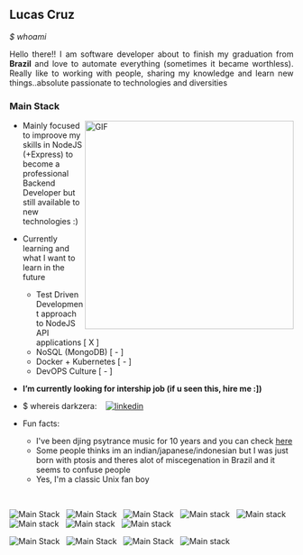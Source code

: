 ## Lucas Cruz 
<div style="text-align: justify"> 
<i>$ whoami</i>

Hello there!! I am software developer about to finish my graduation from <b>Brazil</b> and love to automate everything (sometimes it became worthless). Really like to working with people, sharing my knowledge and learn new things..absolute passionate to technologies and diversities 
</div>

### Main Stack
<p>
<img align="right" height="370px" weigth="800" alt="GIF" src="https://1.bp.blogspot.com/-0kVmoHbtTFs/XPFj4MFsjYI/AAAAAAAATNE/HguTl9cqnpwTSImqTQ7V8bV5alXRuSeEgCLcBGAs/s1600/linuxtuxman_.gif" />

 </p>

- Mainly focused to improove my skills in NodeJS (+Express) to become a professional Backend Developer but still available to new technologies :)

- Currently learning and what I want to learn in the future
    - Test Driven Development approach to NodeJS API applications [ X ]
    - NoSQL (MongoDB) [ - ]
    - Docker + Kubernetes [ - ]
    - DevOPS Culture [ - ]

- <b> I’m currently looking for intership job (if u seen this, hire me :]) </b>

- $ whereis darkzera: &nbsp; &nbsp;[![linkedin](https://img.shields.io/badge/LinkedIn-0077B5?style=for-the-badge&logo=linkedin&logoColor=white)](https://www.linkedin.com/in/lucas-cruz92/)
- Fun facts: 
  - I've been djing psytrance music for 10 years and you can check [here](https://soundcloud.com/djzooi)
  - Some people thinks im an indian/japanese/indonesian but I was just born with ptosis and theres alot of miscegenation in Brazil and it seems to confuse people 
  - Yes, I'm a classic Unix fan boy
<p>
 <br>
</p>

![Main Stack ](https://img.shields.io/badge/TypeScript-007ACC?style=for-the-badge&logo=typescript&logoColor=white)
 &nbsp; 
![Main Stack ](https://img.shields.io/badge/Node.js-43853D?style=for-the-badge&logo=node.js&logoColor=white)
 &nbsp; 
![Main Stack ](https://img.shields.io/badge/Express.js-000000?style=for-the-badge&logo=express&logoColor=white)
 &nbsp;
 ![Main stack ](https://img.shields.io/badge/MySQL-00000F?style=for-the-badge&logo=mysql&logoColor=white)
 &nbsp;
 ![Main stack ](https://img.shields.io/badge/Jest-C21325?style=for-the-badge&logo=jest&logoColor=white)
 &nbsp;
 ![Main stack ](https://img.shields.io/badge/Java-ED8B00?style=for-the-badge&logo=java&logoColor=white)
 &nbsp;
 ![Main stack ](https://img.shields.io/badge/Shell_Script-121011?style=for-the-badge&logo=gnu-bash&logoColor=white)
 &nbsp;
 ![Main stack ](https://img.shields.io/badge/Angular-DD0031?style=for-the-badge&logo=angular&logoColor=white)
 &nbsp;

![Main Stack ](https://img.shields.io/badge/VIM-%2311AB00.svg?&style=for-the-badge&logo=vim&logoColor=white)
 &nbsp;
![Main Stack ](https://img.shields.io/badge/Linux-FCC624?style=for-the-badge&logo=linux&logoColor=black)
 &nbsp;
![Main Stack ](https://img.shields.io/badge/Docker-2CA5E0?style=for-the-badge&logo=docker&logoColor=white)
 &nbsp;
 ![Main stack ](https://img.shields.io/badge/Git-F05032?style=for-the-badge&logo=git&logoColor=white)
 &nbsp;
